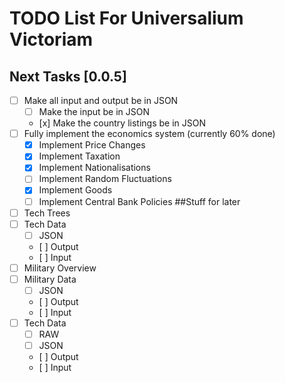 TODO List For Universalium Victoriam 
======================================
## Next Tasks [0.0.5]
- [ ] Make all input and output be in JSON
  -  [ ] Make the input be in JSON
  -    [x] Make the country listings be in JSON
- [ ] Fully implement the economics system (currently 60% done)
  -  [x] Implement Price Changes
  -  [x] Implement Taxation
  -  [x] Implement Nationalisations
  -  [ ] Implement Random Fluctuations
  -  [x] Implement Goods
  -  [ ] Implement Central Bank Policies
##Stuff for later
- [ ] Tech Trees
- [ ] Tech Data
  -  [ ] JSON
  -    [ ] Output
  -    [ ] Input
- [ ] Military Overview
- [ ] Military Data
  -  [ ] JSON
  -    [ ] Output
  -    [ ] Input
- [ ] Tech Data
  -  [ ] RAW
  -  [ ] JSON
  -    [ ] Output
  -    [ ] Input
